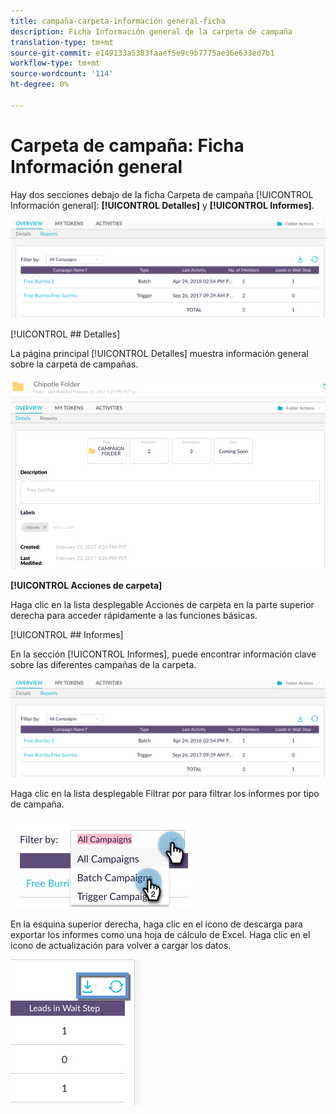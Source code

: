 ```yaml
---
title: campaña-carpeta-información general-ficha
description: Ficha Información general de la carpeta de campaña
translation-type: tm+mt
source-git-commit: e149133a5383faaef5e9c9b7775ae36e633ed7b1
workflow-type: tm+mt
source-wordcount: '114'
ht-degree: 0%

---
```



# Carpeta de campaña: Ficha Información general

Hay dos secciones debajo de la ficha Carpeta de campaña [!UICONTROL Información general]: **[!UICONTROL Detalles]** y **[!UICONTROL Informes]**.

![Imagen uno](/help/sky/assets/campaign-folders/campaign-folder-overview-tab/campaign-folder-overview-tab-1.png)

[!UICONTROL ## Detalles]

La página principal [!UICONTROL Detalles] muestra información general sobre la carpeta de campañas.

![Imagen uno](/help/sky/assets/campaign-folders/campaign-folder-overview-tab/campaign-folder-overview-tab-2.png)

**[!UICONTROL Acciones de carpeta]**

Haga clic en la lista desplegable Acciones de carpeta en la parte superior derecha para acceder rápidamente a las funciones básicas.

[!UICONTROL ## Informes]

En la sección [!UICONTROL Informes], puede encontrar información clave sobre las diferentes campañas de la carpeta.

![Imagen uno](/help/sky/assets/campaign-folders/campaign-folder-overview-tab/campaign-folder-overview-tab-3.png)

Haga clic en la lista desplegable Filtrar por para filtrar los informes por tipo de campaña.

![Imagen uno](/help/sky/assets/campaign-folders/campaign-folder-overview-tab/campaign-folder-overview-tab-4.png)

En la esquina superior derecha, haga clic en el icono de descarga para exportar los informes como una hoja de cálculo de Excel. Haga clic en el icono de actualización para volver a cargar los datos.

![Imagen uno](/help/sky/assets/campaign-folders/campaign-folder-overview-tab/campaign-folder-overview-tab-5.png)
